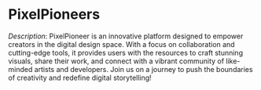 # PixelPioneers
*Description*: PixelPioneer is an innovative platform designed to empower creators in the digital design space. With a focus on collaboration and cutting-edge tools, it provides users with the resources to craft stunning visuals, share their work, and connect with a vibrant community of like-minded artists and developers. Join us on a journey to push the boundaries of creativity and redefine digital storytelling!
